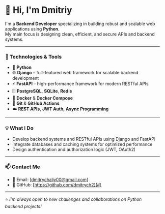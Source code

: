 # 👋 Hi, I'm Dmitriy

I'm a **Backend Developer** specializing in building robust and scalable web applications using **Python**.  
My main focus is designing clean, efficient, and secure APIs and backend systems.

---

### 🚀 Technologies & Tools

- 🐍 **Python**
- 🌐 **Django** – full-featured web framework for scalable backend development  
- ⚡ **FastAPI** – high-performance framework for modern RESTful APIs  
- 🗄️ **PostgreSQL**, **SQLite**, **Redis**
- 🐳 **Docker** & **Docker Compose**
- 🔄 **Git** & **GitHub Actions**
- ☁️ **REST APIs**, **JWT Auth**, **Async Programming**

---

### 💡 What I Do

- Develop backend systems and RESTful APIs using Django and FastAPI  
- Integrate databases and caching systems for optimized performance  
- Design authentication and authorization logic (JWT, OAuth2)  

---


### 📫 Contact Me

- 📧 Email: [dmitrychaliy00@gmail.com]  
- 🐙 GitHub: [https://github.com/dmitrych2](#)

---

⭐ *I’m always open to new challenges and collaborations on Python backend projects!*
